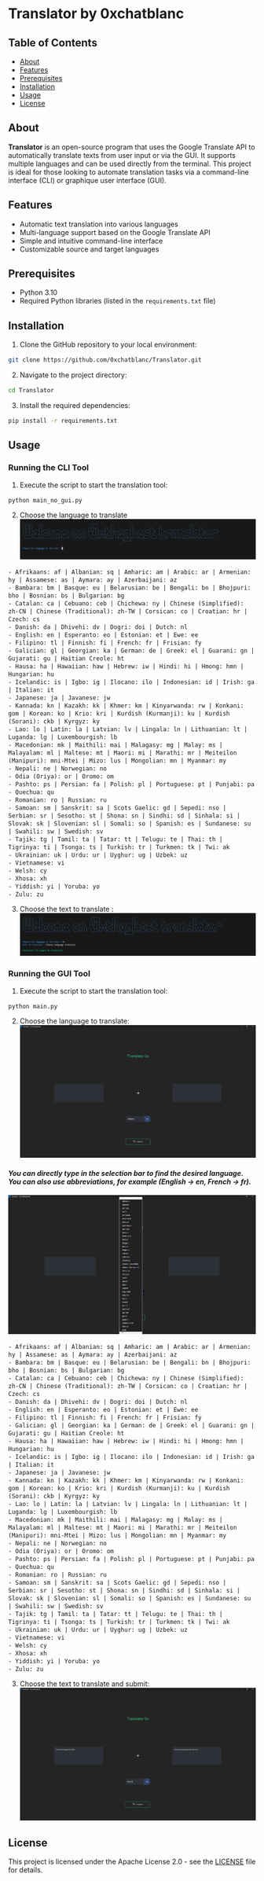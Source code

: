 # Translator by 0xchatblanc
## Table of Contents

- [About](#About)
- [Features](#Features)
- [Prerequisites](#Prerequisites)
- [Installation](#Installation)
- [Usage](#Usage)
- [License](#License)

## About

**Translator** is an open-source program that uses the Google Translate API to automatically translate texts from user input or via the GUI. It supports multiple languages and can be used directly from the terminal. This project is ideal for those looking to automate translation tasks via a command-line interface (CLI) or graphique user interface (GUI).

## Features

- Automatic text translation into various languages
- Multi-language support based on the Google Translate API
- Simple and intuitive command-line interface
- Customizable source and target languages

## Prerequisites

- Python 3.10
- Required Python libraries (listed in the `requirements.txt` file)

## Installation

1. Clone the GitHub repository to your local environment:
``` bash
git clone https://github.com/0xchatblanc/Translator.git 
```
2. Navigate to the project directory:
``` bash
cd Translator
```
3. Install the required dependencies:
``` bash
pip install -r requirements.txt
```

## Usage
### Running the CLI Tool
1. Execute the script to start the translation tool:
``` bash
python main_no_gui.py
```
2. Choose the language to translate
![Translator Overview](https://github.com/0xchatblanc/Translator/blob/main/READMEimgs/img1.png)
```
- Afrikaans: af | Albanian: sq | Amharic: am | Arabic: ar | Armenian: hy | Assamese: as | Aymara: ay | Azerbaijani: az
- Bambara: bm | Basque: eu | Belarusian: be | Bengali: bn | Bhojpuri: bho | Bosnian: bs | Bulgarian: bg
- Catalan: ca | Cebuano: ceb | Chichewa: ny | Chinese (Simplified): zh-CN | Chinese (Traditional): zh-TW | Corsican: co | Croatian: hr | Czech: cs
- Danish: da | Dhivehi: dv | Dogri: doi | Dutch: nl
- English: en | Esperanto: eo | Estonian: et | Ewe: ee
- Filipino: tl | Finnish: fi | French: fr | Frisian: fy
- Galician: gl | Georgian: ka | German: de | Greek: el | Guarani: gn | Gujarati: gu | Haitian Creole: ht
- Hausa: ha | Hawaiian: haw | Hebrew: iw | Hindi: hi | Hmong: hmn | Hungarian: hu
- Icelandic: is | Igbo: ig | Ilocano: ilo | Indonesian: id | Irish: ga | Italian: it
- Japanese: ja | Javanese: jw
- Kannada: kn | Kazakh: kk | Khmer: km | Kinyarwanda: rw | Konkani: gom | Korean: ko | Krio: kri | Kurdish (Kurmanji): ku | Kurdish (Sorani): ckb | Kyrgyz: ky
- Lao: lo | Latin: la | Latvian: lv | Lingala: ln | Lithuanian: lt | Luganda: lg | Luxembourgish: lb
- Macedonian: mk | Maithili: mai | Malagasy: mg | Malay: ms | Malayalam: ml | Maltese: mt | Maori: mi | Marathi: mr | Meiteilon (Manipuri): mni-Mtei | Mizo: lus | Mongolian: mn | Myanmar: my
- Nepali: ne | Norwegian: no
- Odia (Oriya): or | Oromo: om
- Pashto: ps | Persian: fa | Polish: pl | Portuguese: pt | Punjabi: pa
- Quechua: qu
- Romanian: ro | Russian: ru
- Samoan: sm | Sanskrit: sa | Scots Gaelic: gd | Sepedi: nso | Serbian: sr | Sesotho: st | Shona: sn | Sindhi: sd | Sinhala: si | Slovak: sk | Slovenian: sl | Somali: so | Spanish: es | Sundanese: su | Swahili: sw | Swedish: sv
- Tajik: tg | Tamil: ta | Tatar: tt | Telugu: te | Thai: th | Tigrinya: ti | Tsonga: ts | Turkish: tr | Turkmen: tk | Twi: ak
- Ukrainian: uk | Urdu: ur | Uyghur: ug | Uzbek: uz
- Vietnamese: vi
- Welsh: cy
- Xhosa: xh
- Yiddish: yi | Yoruba: yo
- Zulu: zu
```
3. Choose the text to translate :
![Translator Overview](https://github.com/0xchatblanc/Translator/blob/main/READMEimgs/img3.png)

### Running the GUI Tool
1. Execute the script to start the translation tool:
``` bash
python main.py
```
2. Choose the language to translate:
![Translator Overview](https://github.com/0xchatblanc/Translator/blob/main/READMEimgs/img4.png)

#### *You can directly type in the selection bar to find the desired language. You can also use abbreviations, for example (English -> en, French -> fr).*

![Translator Overview](https://github.com/0xchatblanc/Translator/blob/main/READMEimgs/img5.png)
```
- Afrikaans: af | Albanian: sq | Amharic: am | Arabic: ar | Armenian: hy | Assamese: as | Aymara: ay | Azerbaijani: az
- Bambara: bm | Basque: eu | Belarusian: be | Bengali: bn | Bhojpuri: bho | Bosnian: bs | Bulgarian: bg
- Catalan: ca | Cebuano: ceb | Chichewa: ny | Chinese (Simplified): zh-CN | Chinese (Traditional): zh-TW | Corsican: co | Croatian: hr | Czech: cs
- Danish: da | Dhivehi: dv | Dogri: doi | Dutch: nl
- English: en | Esperanto: eo | Estonian: et | Ewe: ee
- Filipino: tl | Finnish: fi | French: fr | Frisian: fy
- Galician: gl | Georgian: ka | German: de | Greek: el | Guarani: gn | Gujarati: gu | Haitian Creole: ht
- Hausa: ha | Hawaiian: haw | Hebrew: iw | Hindi: hi | Hmong: hmn | Hungarian: hu
- Icelandic: is | Igbo: ig | Ilocano: ilo | Indonesian: id | Irish: ga | Italian: it
- Japanese: ja | Javanese: jw
- Kannada: kn | Kazakh: kk | Khmer: km | Kinyarwanda: rw | Konkani: gom | Korean: ko | Krio: kri | Kurdish (Kurmanji): ku | Kurdish (Sorani): ckb | Kyrgyz: ky
- Lao: lo | Latin: la | Latvian: lv | Lingala: ln | Lithuanian: lt | Luganda: lg | Luxembourgish: lb
- Macedonian: mk | Maithili: mai | Malagasy: mg | Malay: ms | Malayalam: ml | Maltese: mt | Maori: mi | Marathi: mr | Meiteilon (Manipuri): mni-Mtei | Mizo: lus | Mongolian: mn | Myanmar: my
- Nepali: ne | Norwegian: no
- Odia (Oriya): or | Oromo: om
- Pashto: ps | Persian: fa | Polish: pl | Portuguese: pt | Punjabi: pa
- Quechua: qu
- Romanian: ro | Russian: ru
- Samoan: sm | Sanskrit: sa | Scots Gaelic: gd | Sepedi: nso | Serbian: sr | Sesotho: st | Shona: sn | Sindhi: sd | Sinhala: si | Slovak: sk | Slovenian: sl | Somali: so | Spanish: es | Sundanese: su | Swahili: sw | Swedish: sv
- Tajik: tg | Tamil: ta | Tatar: tt | Telugu: te | Thai: th | Tigrinya: ti | Tsonga: ts | Turkish: tr | Turkmen: tk | Twi: ak
- Ukrainian: uk | Urdu: ur | Uyghur: ug | Uzbek: uz
- Vietnamese: vi
- Welsh: cy
- Xhosa: xh
- Yiddish: yi | Yoruba: yo
- Zulu: zu
```
3. Choose the text to translate and submit:
![Translator Overview](https://github.com/0xchatblanc/Translator/blob/main/READMEimgs/img6.png)

## License
This project is licensed under the Apache License 2.0 - see the [LICENSE](https://github.com/0xchatblanc/Translator/blob/main/LICENSE) file for details.
